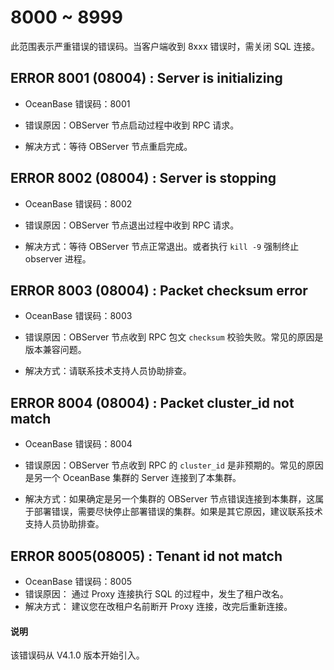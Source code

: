 # 8000 ~ 8999

此范围表示严重错误的错误码。当客户端收到 8xxx 错误时，需关闭 SQL 连接。

## ERROR 8001 (08004) : Server is initializing


* OceanBase 错误码：8001

* 错误原因：OBServer 节点启动过程中收到 RPC 请求。

* 解决方式：等待 OBServer 节点重启完成。

## ERROR 8002 (08004) : Server is stopping


* OceanBase 错误码：8002

* 错误原因：OBServer 节点退出过程中收到 RPC 请求。

* 解决方式：等待 OBServer 节点正常退出。或者执行 `kill -9` 强制终止 observer 进程。

## ERROR 8003 (08004) : Packet checksum error


* OceanBase 错误码：8003

* 错误原因：OBServer 节点收到 RPC 包文 `checksum` 校验失败。常见的原因是版本兼容问题。

* 解决方式：请联系技术支持人员协助排查。

## ERROR 8004 (08004) : Packet cluster_id not match


* OceanBase 错误码：8004

* 错误原因：OBServer 节点收到 RPC 的 `cluster_id` 是非预期的。常见的原因是另一个 OceanBase 集群的 Server 连接到了本集群。

* 解决方式：如果确定是另一个集群的 OBServer 节点错误连接到本集群，这属于部署错误，需要尽快停止部署错误的集群。如果是其它原因，建议联系技术支持人员协助排查。

## ERROR 8005(08005) : Tenant id not match

* OceanBase 错误码：8005
* 错误原因： 通过 Proxy 连接执行 SQL 的过程中，发生了租户改名。
* 解决方式： 建议您在改租户名前断开 Proxy 连接，改完后重新连接。

<main id="notice" type='explain'>
  <h4>说明</h4>
  <p>该错误码从 V4.1.0 版本开始引入。</p>
</main>

